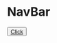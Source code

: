 # NavBar

<button type="button" class="btn btn-outline-warning">
  <a class="link-offset-2 link-underline link-underline-opacity-0" href="https://withjass19.github.io/NavBar/">Click</a>
</button>
